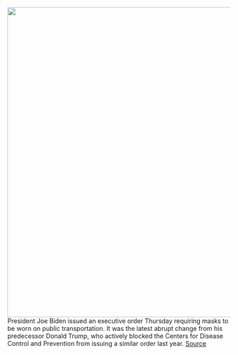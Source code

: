 <img src='https://cdn.vox-cdn.com/thumbor/gPrHtSS4wDuBui5tXStnW8OZyBc=/0x0:5472x3648/1200x800/filters:focal(2299x1387:3173x2261)/cdn.vox-cdn.com/uploads/chorus_image/image/68701877/1257624396.0.jpg' width='700px' /><br/>
President Joe Biden issued an executive order Thursday requiring masks to be worn on public transportation. It was the latest abrupt change from his predecessor Donald Trump, who actively blocked the Centers for Disease Control and Prevention from issuing a similar order last year.
<a href='https://www.theverge.com/2021/1/21/22242249/biden-mask-required-public-transportation-airplane-covid'> Source <a/>